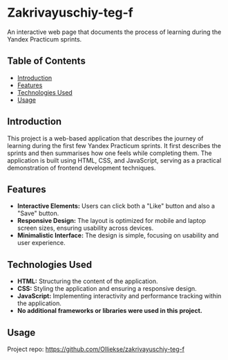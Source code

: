 # Zakrivayuschiy-teg-f

An interactive web page that documents the process of learning during the Yandex Practicum sprints.

## Table of Contents

- [Introduction](#introduction)
- [Features](#features)
- [Technologies Used](#technologies-used)
- [Usage](#usage)

## Introduction

This project is a web-based application that describes the journey of learning during the first few Yandex Practicum sprints. It first describes the sprints and then summarises how one feels while completing them. The application is built using HTML, CSS, and JavaScript, serving as a practical demonstration of frontend development techniques.

## Features

- **Interactive Elements:** Users can click both a "Like" button and also a "Save" button.
- **Responsive Design:** The layout is optimized for mobile and laptop screen sizes, ensuring usability across devices.
- **Minimalistic Interface:** The design is simple, focusing on usability and user experience.

## Technologies Used

- **HTML:** Structuring the content of the application.
- **CSS:** Styling the application and ensuring a responsive design.
- **JavaScript:** Implementing interactivity and performance tracking within the application.
- **No additional frameworks or libraries were used in this project.**

## Usage


Project repo: https://github.com/Olliekse/zakrivayuschiy-teg-f



